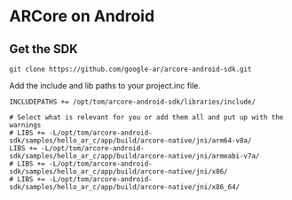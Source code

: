 # ARCore on Android

## Get the SDK
```
git clone https://github.com/google-ar/arcore-android-sdk.git
```
Add the include and lib paths to your project.inc file.
```
INCLUDEPATHS += /opt/tom/arcore-android-sdk/libraries/include/

# Select what is relevant for you or add them all and put up with the warnings
# LIBS += -L/opt/tom/arcore-android-sdk/samples/hello_ar_c/app/build/arcore-native/jni/arm64-v8a/
LIBS += -L/opt/tom/arcore-android-sdk/samples/hello_ar_c/app/build/arcore-native/jni/armeabi-v7a/
# LIBS += -L/opt/tom/arcore-android-sdk/samples/hello_ar_c/app/build/arcore-native/jni/x86/
# LIBS += -L/opt/tom/arcore-android-sdk/samples/hello_ar_c/app/build/arcore-native/jni/x86_64/
```
